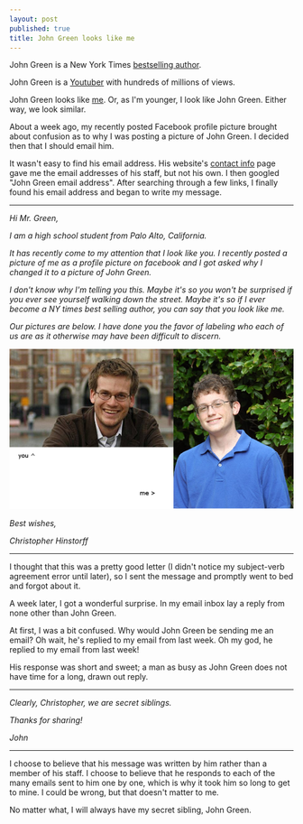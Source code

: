 ```yaml
---
layout: post
published: true
title: John Green looks like me
---
```


John Green is a New York Times [bestselling author](http://www.nytimes.com/best-sellers-books/2013-09-29/young-adult/list.html).

John Green is a [Youtuber](http://youtube.com/vlogbrothers) with hundreds of millions of views.

John Green looks like [me](http://chinstorff.com). Or, as I'm younger, I look like John Green. Either way, we look similar.

About a week ago, my recently posted Facebook profile picture brought about confusion as to why I was posting a picture of John Green. I decided then that I should email him.

It wasn't easy to find his email address. His website's [contact info](http://johngreenbooks.com/bio-contact/the-contact-page/) page gave me the email addresses of his staff, but not his own. I then googled "John Green email address". After searching through a few links, I finally found his email address and began to write my message.

---

*Hi Mr. Green,*

*I am a high school student from Palo Alto, California.*

*It has recently come to my attention that I look like you. I recently posted a picture of me as a profile picture on facebook and I got asked why I changed it to a picture of John Green.*

*I don't know why I'm telling you this. Maybe it's so you won't be surprised if you ever see yourself walking down the street. Maybe it's so if I ever become a NY times best selling author, you can say that you look like me.*

*Our pictures are below. I have done you the favor of labeling who each of us are as it otherwise may have been difficult to discern.*

![Am I John Green?](/static/images/amijohngreen.png)

*Best wishes,*

*Christopher Hinstorff*

---

I thought that this was a pretty good letter (I didn't notice my subject-verb agreement error until later), so I sent the message and promptly went to bed and forgot about it.

A week later, I got a wonderful surprise. In my email inbox lay a reply from none other than John Green.

At first, I was a bit confused. Why would John Green be sending me an email? Oh wait, he's replied to my email from last week. Oh my god, he replied to my email from last week!

His response was short and sweet; a man as busy as John Green does not have time for a long, drawn out reply.

---

*Clearly, Christopher, we are secret siblings.*

*Thanks for sharing!*

*John*

---

I choose to believe that his message was written by him rather than a member of his staff. I choose to believe that he responds to each of the many emails sent to him one by one, which is why it took him so long to get to mine. I could be wrong, but that doesn't matter to me.

No matter what, I will always have my secret sibling, John Green.
